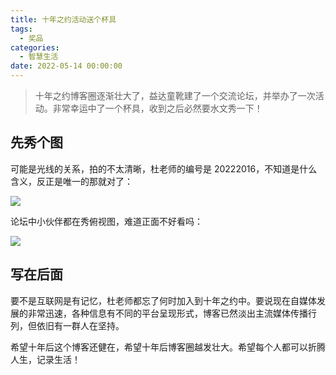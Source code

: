 ```yaml
---
title: 十年之约活动送个杯具
tags:
  - 奖品
categories:
  - 智慧生活
date: 2022-05-14 00:00:00
---
```


> 十年之约博客圈逐渐壮大了，益达童靴建了一个交流论坛，并举办了一次活动。非常幸运中了一个杯具，收到之后必然要水文秀一下！

<!-- more -->

## 先秀个图

可能是光线的关系，拍的不太清晰，杜老师的编号是 20222016，不知道是什么含义，反正是唯一的那就对了：

![](https://cdn.dusays.com/2022/05/463-1.jpg)

论坛中小伙伴都在秀俯视图，难道正面不好看吗：

![](https://cdn.dusays.com/2022/05/463-2.jpg)

## 写在后面

要不是互联网是有记忆，杜老师都忘了何时加入到十年之约中。要说现在自媒体发展的非常迅速，各种信息有不同的平台呈现形式，博客已然淡出主流媒体传播行列，但依旧有一群人在坚持。

希望十年后这个博客还健在，希望十年后博客圈越发壮大。希望每个人都可以折腾人生，记录生活！